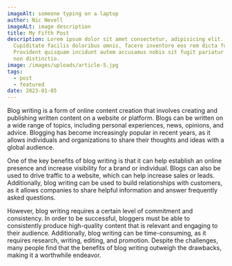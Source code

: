 ```yaml
---
imageAlt: someone typing on a laptop
author: Nic Nevell
imageALt: image description
title: My Fifth Post
description: Lorem ipsum dolor sit amet consectetur, adipisicing elit.
  Cupiditate facilis doloribus omnis, facere inventore eos rem dicta fuga?
  Provident quisquam incidunt autem accusamus nobis sit fugit pariatur excepturi
  non distinctio.
image: /images/uploads/article-5.jpg
tags:
  - post
  - featured
date: 2023-01-05
---
```


Blog writing is a form of online content creation that involves creating and publishing written content on a website or platform. Blogs can be written on a wide range of topics, including personal experiences, news, opinions, and advice. Blogging has become increasingly popular in recent years, as it allows individuals and organizations to share their thoughts and ideas with a global audience.

One of the key benefits of blog writing is that it can help establish an online presence and increase visibility for a brand or individual. Blogs can also be used to drive traffic to a website, which can help increase sales or leads. Additionally, blog writing can be used to build relationships with customers, as it allows companies to share helpful information and answer frequently asked questions.

However, blog writing requires a certain level of commitment and consistency. In order to be successful, bloggers must be able to consistently produce high-quality content that is relevant and engaging to their audience. Additionally, blog writing can be time-consuming, as it requires research, writing, editing, and promotion. Despite the challenges, many people find that the benefits of blog writing outweigh the drawbacks, making it a worthwhile endeavor.
